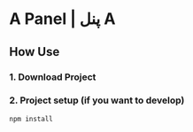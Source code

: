 # A Panel | پنل A
## How Use 

### 1. Download Project 
### 2. Project setup (if you want to develop)
```
npm install 
```

